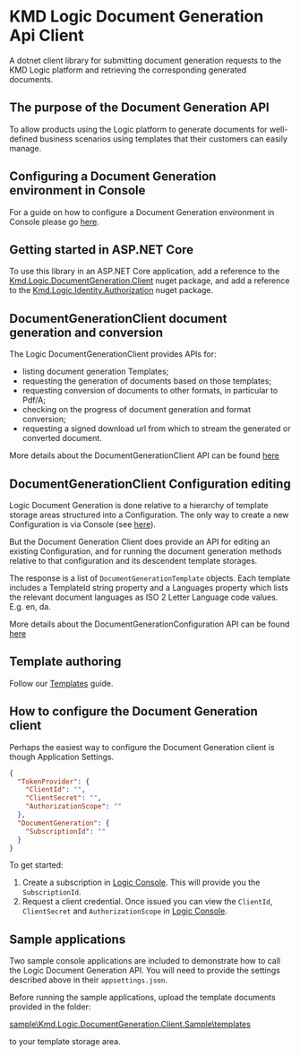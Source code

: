 ﻿# KMD Logic Document Generation Api Client

A dotnet client library for submitting document generation requests to the KMD Logic platform and retrieving the corresponding generated documents.

## The purpose of the Document Generation API

To allow products using the Logic platform to generate documents for well-defined business scenarios using templates that their customers can easily manage.

## Configuring a Document Generation environment in Console

For a guide on how to configure a Document Generation environment in Console please go [here](./docs/Configuration/Configuration.md).


## Getting started in ASP.NET Core

To use this library in an ASP.NET Core application, 
add a reference to the [Kmd.Logic.DocumentGeneration.Client](https://www.nuget.org/packages/Kmd.Logic.DocumentGeneration.Client) nuget package, 
and add a reference to the [Kmd.Logic.Identity.Authorization](https://www.nuget.org/packages/Kmd.Logic.Identity.Authorization) nuget package.


## DocumentGenerationClient document generation and conversion

The Logic DocumentGenerationClient provides APIs for:

* listing document generation Templates;
* requesting the generation of documents based on those templates;
* requesting conversion of documents to other formats, in particular to Pdf/A;
* checking on the progress of document generation and format conversion;
* requesting a signed download url from which to stream the generated or converted document.

More details about the DocumentGenerationClient API can be found [here](./docs/Generation/GenerationAndConversionApi.md)


## DocumentGenerationClient Configuration editing

Logic Document Generation is done relative to a hierarchy of template storage areas structured into a Configuration.
The only way to create a new Configuration is via Console (see [here](./docs/Configuration/Configuration.md)).

But the Document Generation Client does provide an API for editing an existing Configuration, and for running the document generation methods relative to that configuration and its descendent template storages.

The response is a list of `DocumentGenerationTemplate` objects.  Each template includes a TemplateId string property and a Languages property which lists the relevant document languages as ISO 2 Letter Language code values.  E.g. en, da.

More details about the DocumentGenerationConfiguration API can be found [here](./docs/Configuration/DocumentGenerationConfigurationApi.md)


## Template authoring

Follow our [Templates](./docs/Templates/Templates.md) guide.

## How to configure the Document Generation client

Perhaps the easiest way to configure the Document Generation client is though Application Settings.

```json
{
  "TokenProvider": {
    "ClientId": "",
    "ClientSecret": "",
    "AuthorizationScope": ""
  },
  "DocumentGeneration": {
    "SubscriptionId": ""
  }
}
```

To get started:

1. Create a subscription in [Logic Console](https://console.kmdlogic.io). This will provide you the `SubscriptionId`.
2. Request a client credential. Once issued you can view the `ClientId`, `ClientSecret` and `AuthorizationScope` in [Logic Console](https://console.kmdlogic.io).

## Sample applications

Two sample console applications are included to demonstrate how to call the Logic Document Generation API. You will need to provide the settings described above in their `appsettings.json`.

Before running the sample applications, upload the template documents provided in the folder:

[sample\Kmd.Logic.DocumentGeneration.Client.Sample\templates](sample\Kmd.Logic.DocumentGeneration.Client.Sample\templates\ "Sample Templates")

to your template storage area.
